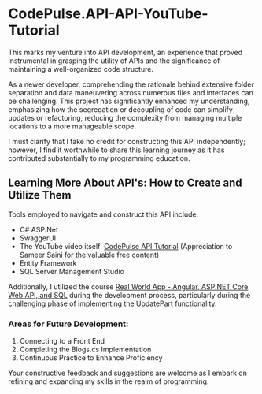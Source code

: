 # CodePulse.API-API-YouTube-Tutorial

This marks my venture into API development, an experience that proved instrumental in grasping the utility of APIs and the significance of maintaining a well-organized code structure.

As a newer developer, comprehending the rationale behind extensive folder separation and data maneuvering across numerous files and interfaces can be challenging. This project has significantly enhanced my understanding, emphasizing how the segregation or decoupling of code can simplify updates or refactoring, reducing the complexity from managing multiple locations to a more manageable scope.

I must clarify that I take no credit for constructing this API independently; however, I find it worthwhile to share this learning journey as it has contributed substantially to my programming education.

## Learning More About API's: How to Create and Utilize Them

Tools employed to navigate and construct this API include:
- C# ASP.Net
- SwaggerUI
- The YouTube video itself: [CodePulse API Tutorial](https://www.youtube.com/watch?v=eNVbiIsoEUw&t=5041s) (Appreciation to Sameer Saini for the valuable free content)
- Entity Framework
- SQL Server Management Studio

Additionally, I utilized the course [Real World App - Angular, ASP.NET Core Web API, and SQL](https://www.udemy.com/course/real-world-app-angular-aspnet-core-web-api-and-sql/?couponCode=NOV2023) during the development process, particularly during the challenging phase of implementing the UpdatePart functionality.

### Areas for Future Development:

1. Connecting to a Front End
2. Completing the Blogs.cs Implementation
3. Continuous Practice to Enhance Proficiency

Your constructive feedback and suggestions are welcome as I embark on refining and expanding my skills in the realm of programming.
